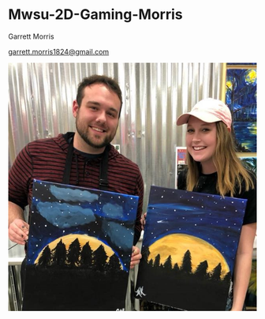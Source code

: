 # Mwsu-2D-Gaming-Morris

Garrett Morris

garrett.morris1824@gmail.com

![](https://github.com/garrett4311/Mwsu-2D-Gaming-Morris/blob/master/garrett_haley_painting.jpg)

